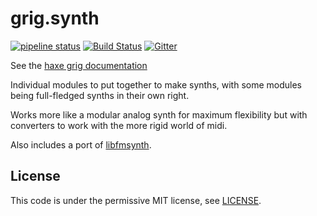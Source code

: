 # grig.synth

[![pipeline status](https://gitlab.com/haxe-grig/grig.synth/badges/main/pipeline.svg)](https://gitlab.com/haxe-grig/grig.synth/commits/main)
[![Build Status](https://travis-ci.org/osakared/grig.synth.svg?branch=main)](https://travis-ci.org/osakared/grig.synth)
[![Gitter](https://badges.gitter.im/haxe-grig/Lobby.svg)](https://gitter.im/haxe-grig/Lobby?utm_source=badge&utm_medium=badge&utm_campaign=pr-badge&utm_content=badge)

See the [haxe grig documentation](https://grig.tech/)

Individual modules to put together to make synths, with some modules being full-fledged synths in their own right.

Works more like a modular analog synth for maximum flexibility but with converters to work with the more rigid world of midi.

Also includes a port of [libfmsynth](https://github.com/Themaister/libfmsynth).
            
## License

This code is under the permissive MIT license, see [LICENSE](LICENSE).
